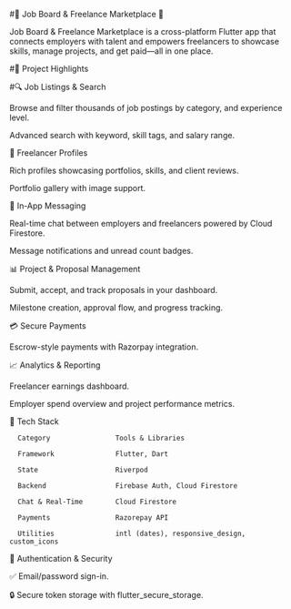 #💼 Job Board & Freelance Marketplace 🚀

Job Board & Freelance Marketplace is a cross-platform Flutter app that connects employers with talent and empowers freelancers to showcase skills, manage projects, and get paid—all in one place.

#🌟 Project Highlights

#🔍 Job Listings & Search

Browse and filter thousands of job postings by category, and experience level.

Advanced search with keyword, skill tags, and salary range.

👤 Freelancer Profiles

Rich profiles showcasing portfolios, skills, and client reviews.

Portfolio gallery with image support.

💬 In-App Messaging

Real-time chat between employers and freelancers powered by Cloud Firestore.

Message notifications and unread count badges.

📊 Project & Proposal Management

Submit, accept, and track proposals in your dashboard.

Milestone creation, approval flow, and progress tracking.

💳 Secure Payments

Escrow-style payments with Razorpay integration.


📈 Analytics & Reporting

Freelancer earnings dashboard.

Employer spend overview and project performance metrics.

🧰 Tech Stack

      Category                Tools & Libraries

      Framework               Flutter, Dart
      
      State                   Riverpod
      
      Backend                 Firebase Auth, Cloud Firestore
      
      Chat & Real-Time        Cloud Firestore
      
      Payments                Razorepay API
      
      Utilities               intl (dates), responsive_design, custom_icons

🔐 Authentication & Security

✅ Email/password sign-in.

🔒 Secure token storage with flutter_secure_storage.
